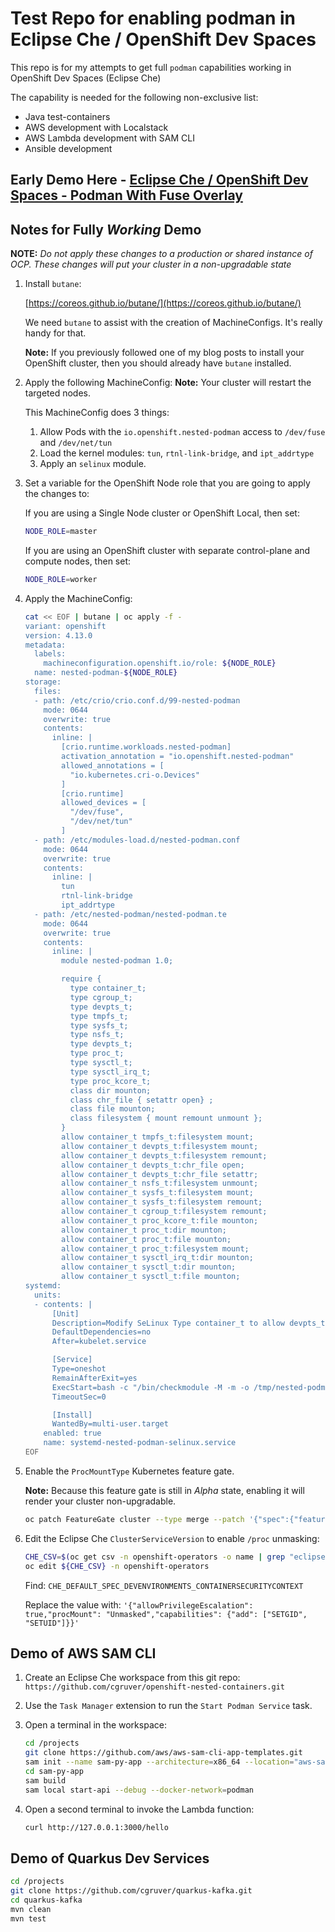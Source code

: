 # Test Repo for enabling podman in Eclipse Che / OpenShift Dev Spaces

This repo is for my attempts to get full `podman` capabilities working in OpenShift Dev Spaces (Eclipse Che)

The capability is needed for the following non-exclusive list:

* Java test-containers
* AWS development with Localstack
* AWS Lambda development with SAM CLI
* Ansible development

## Early Demo Here - [Eclipse Che / OpenShift Dev Spaces - Podman With Fuse Overlay](https://upstreamwithoutapaddle.com/blog%20post/2023/08/10/Podman-In-Dev-Spaces-With-Fuse-Overlay.html)

## Notes for Fully *Working* Demo

__NOTE:__ *Do not apply these changes to a production or shared instance of OCP.  These changes will put your cluster in a non-upgradable state*

1. Install `butane`:

   [https://coreos.github.io/butane/](https://coreos.github.io/butane/)

   We need `butane` to assist with the creation of MachineConfigs.  It's really handy for that.

   __Note:__ If you previously followed one of my blog posts to install your OpenShift cluster, then you should already have `butane` installed.

1. Apply the following MachineConfig: __Note:__ Your cluster will restart the targeted nodes.

   This MachineConfig does 3 things:

   1. Allow Pods with the `io.openshift.nested-podman` access to `/dev/fuse` and `/dev/net/tun`
   1. Load the kernel modules: `tun`, `rtnl-link-bridge`, and `ipt_addrtype`
   1. Apply an `selinux` module.

1. Set a variable for the OpenShift Node role that you are going to apply the changes to:

   If you are using a Single Node cluster or OpenShift Local, then set:

   ```bash
   NODE_ROLE=master
   ```

   If you are using an OpenShift cluster with separate control-plane and compute nodes, then set:

   ```bash
   NODE_ROLE=worker
   ```

1. Apply the MachineConfig:

   ```bash
   cat << EOF | butane | oc apply -f -
   variant: openshift
   version: 4.13.0
   metadata:
     labels:
       machineconfiguration.openshift.io/role: ${NODE_ROLE}
     name: nested-podman-${NODE_ROLE}
   storage:
     files:
     - path: /etc/crio/crio.conf.d/99-nested-podman
       mode: 0644
       overwrite: true
       contents:
         inline: |
           [crio.runtime.workloads.nested-podman]
           activation_annotation = "io.openshift.nested-podman"
           allowed_annotations = [
             "io.kubernetes.cri-o.Devices"
           ]
           [crio.runtime]
           allowed_devices = [
             "/dev/fuse",
             "/dev/net/tun"
           ]
     - path: /etc/modules-load.d/nested-podman.conf
       mode: 0644
       overwrite: true
       contents:
         inline: |
           tun
           rtnl-link-bridge
           ipt_addrtype
     - path: /etc/nested-podman/nested-podman.te
       mode: 0644
       overwrite: true
       contents:
         inline: |
           module nested-podman 1.0;

           require {
             type container_t;
             type cgroup_t;
             type devpts_t;
             type tmpfs_t;
             type sysfs_t;
             type nsfs_t;
             type devpts_t;
             type proc_t;
             type sysctl_t;
             type sysctl_irq_t;
             type proc_kcore_t;
             class dir mounton;
             class chr_file { setattr open} ;
             class file mounton;
             class filesystem { mount remount unmount };
           }
           allow container_t tmpfs_t:filesystem mount;
           allow container_t devpts_t:filesystem mount;
           allow container_t devpts_t:filesystem remount;
           allow container_t devpts_t:chr_file open;
           allow container_t devpts_t:chr_file setattr;
           allow container_t nsfs_t:filesystem unmount;
           allow container_t sysfs_t:filesystem mount;
           allow container_t sysfs_t:filesystem remount;
           allow container_t cgroup_t:filesystem remount;
           allow container_t proc_kcore_t:file mounton;
           allow container_t proc_t:dir mounton;
           allow container_t proc_t:file mounton;
           allow container_t proc_t:filesystem mount;
           allow container_t sysctl_irq_t:dir mounton;
           allow container_t sysctl_t:dir mounton;
           allow container_t sysctl_t:file mounton;
   systemd:
     units:
     - contents: |
         [Unit]
         Description=Modify SeLinux Type container_t to allow devpts_t and tmpfs_t
         DefaultDependencies=no
         After=kubelet.service

         [Service]
         Type=oneshot
         RemainAfterExit=yes
         ExecStart=bash -c "/bin/checkmodule -M -m -o /tmp/nested-podman.mod /etc/nested-podman/nested-podman.te && /bin/semodule_package -o /tmp/nested-podman.pp -m /tmp/nested-podman.mod && /sbin/semodule -i /tmp/nested-podman.pp"
         TimeoutSec=0

         [Install]
         WantedBy=multi-user.target
       enabled: true
       name: systemd-nested-podman-selinux.service
   EOF
   ```

1. Enable the `ProcMountType` Kubernetes feature gate.

   __Note:__ Because this feature gate is still in *Alpha* state, enabling it will render your cluster non-upgradable.

   ```bash
   oc patch FeatureGate cluster --type merge --patch '{"spec":{"featureSet":"CustomNoUpgrade","customNoUpgrade":{"enabled":["ProcMountType"]}}}'
   ```

1. Edit the Eclipse Che `ClusterServiceVersion` to enable `/proc` unmasking:

   ```bash
   CHE_CSV=$(oc get csv -n openshift-operators -o name | grep "eclipse-che")
   oc edit ${CHE_CSV} -n openshift-operators
   ```

   Find: `CHE_DEFAULT_SPEC_DEVENVIRONMENTS_CONTAINERSECURITYCONTEXT`

   Replace the value with: `'{"allowPrivilegeEscalation": true,"procMount": "Unmasked","capabilities": {"add": ["SETGID", "SETUID"]}}'`

## Demo of AWS SAM CLI

1. Create an Eclipse Che workspace from this git repo: `https://github.com/cgruver/openshift-nested-containers.git`

1. Use the `Task Manager` extension to run the `Start Podman Service` task.

1. Open a terminal in the workspace:

   ```bash
   cd /projects
   git clone https://github.com/aws/aws-sam-cli-app-templates.git
   sam init --name sam-py-app --architecture=x86_64 --location="aws-sam-cli-app-templates/python3.9/hello" --no-tracing --no-application-insights --no-input
   cd sam-py-app
   sam build
   sam local start-api --debug --docker-network=podman
   ```

1. Open a second terminal to invoke the Lambda function:

   ```bash
   curl http://127.0.0.1:3000/hello
   ```

## Demo of Quarkus Dev Services

```bash
cd /projects
git clone https://github.com/cgruver/quarkus-kafka.git
cd quarkus-kafka
mvn clean
mvn test
```
